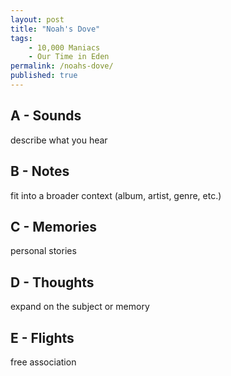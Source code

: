 ```yaml
---
layout: post
title: "Noah's Dove"
tags:
    - 10,000 Maniacs
    - Our Time in Eden
permalink: /noahs-dove/
published: true
---
```


## A - Sounds

describe what you hear

## B - Notes

fit into a broader context (album, artist, genre, etc.)

## C - Memories

personal stories

## D - Thoughts

expand on the subject or memory

## E - Flights

free association
